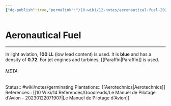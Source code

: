 ```yaml
---
{"dg-publish":true,"permalink":"/10-wiki/12-notes/aeronautical-fuel-20230123104034/"}
---
```


# Aeronautical Fuel
---
In light aviation, **100 LL** (low lead content) is used. It is **blue** and has a density of **0.72**.
For jet engines and turbines, [[Paraffin\|Paraffin]] is used.



###### META
Status:: #wiki/notes/germinating 
Plantations:: [[Aerotechnics\|Aerotechnics]]
References:: [[10 Wiki/14 References/Goodreads/Le Manuel de Pilotage d'Avion - 20230122071907\|Le Manuel de Pilotage d'Avion]]
